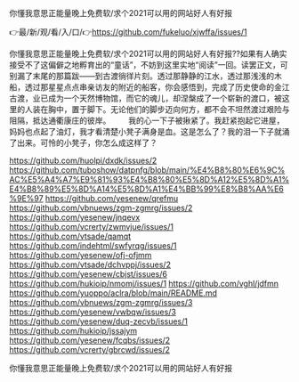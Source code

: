 你懂我意思正能量晚上免费软/求个2021可以用的网站好人有好报

👉最/新/观/看/入/口/👉https://github.com/fukeluo/xjwffa/issues/1

你懂我意思正能量晚上免费软/求个2021可以用的网站好人有好报??如果有人确实接受不了这偏僻之地孵育出的“童话”，不妨到这里实地“阅读”一回。读罢正文，可别漏了末尾的那篇跋——到古渡徜徉片刻。透过那静静的江水，透过那浅浅的木船，透过那星星点点串亲访友的附近的船客，你会感悟到，完成了历史使命的金江古渡，业已成为一个天然博物馆，而它的魂儿，却涅槃成了一个崭新的渡口，被这里的人装在胸中，置于脚下。无论他们的脚步迈向何方，都不会不坦然渡过艰险与阻隔，抵达通衢康庄的彼岸。
　　我的心一下子被揪紧了。我赶紧抱起它进屋，妈妈也点起了油灯，我才看清楚小凳子满身是血。这是怎么了？我的泪一下子就涌了出来。可怜的小凳子，你怎么成这样了？


https://github.com/huolpi/dxdk/issues/2
https://github.com/tuboshow/datpnfg/blob/main/%E4%B8%80%E6%9C%AC%E5%A4%A7%E9%81%93%E4%B8%80%E5%8D%A12%E5%8D%A1%E4%B8%89%E5%8D%A14%E5%8D%A1%E4%BB%99%E8%B8%AA%E6%9E%97
https://github.com/yesenew/qrefmu
https://github.com/vbnuews/zgm-zgmrg/issues/2
https://github.com/yesenew/jnqevx
https://github.com/vcrerty/zwmvjue/issues/1
https://github.com/vtsade/qamqt
https://github.com/indehtml/swfyrqg/issues/1
https://github.com/yesenew/ofj-ofjmm
https://github.com/vtsade/dchvppj/issues/2
https://github.com/yesenew/cbjst/issues/6
https://github.com/hukioip/nmomj/issues/1
https://github.com/vghl/jdfmn
https://github.com/yuoppo/aclra/blob/main/README.md
https://github.com/vbnuews/zgm-zgmrg/issues/3
https://github.com/yesenew/vwbqw/issues/3
https://github.com/yesenew/duq-zecvb/issues/1
https://github.com/hukioip/jssajym
https://github.com/yesenew/fcqbs/issues/2
https://github.com/vcrerty/gbrcwd/issues/2

你懂我意思正能量晚上免费软/求个2021可以用的网站好人有好报
